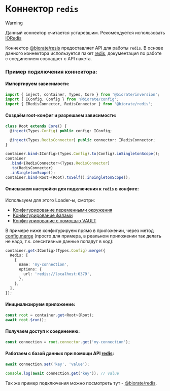 # Коннектор `redis`

> [!WARNING]
> Данный коннектор считается устаревшим. Рекомендуется использовать [IORedis](./IOREDIS.md)

Коннектор [@biorate/resis](https://www.npmjs.com/package/@biorate/redis) предоставляет API
для работы `redis`.
В основе данного коннектора используется пакет [redis](https://www.npmjs.com/package/redis),
документация по работе с соединением совпадает с API пакета.

### Пример подключения коннектора:

#### Импортируем зависимости:

```ts
import { inject, container, Types, Core } from '@biorate/inversion';
import { IConfig, Config } from '@biorate/config';
import { IRedisConnector, RedisConnector } from '@biorate/redis';
```

#### Создаём root-конфиг и разрешаем зависимости:

```ts
class Root extends Core() {
  @inject(Types.Config) public config: IConfig;

  @inject(Types.RedisConnector) public connector: IRedisConnector;
}

container.bind<IConfig>(Types.Config).to(Config).inSingletonScope();
container
  .bind<IRedisConnector>(Types.RedisConnector)
  .to(RedisConnector)
  .inSingletonScope();
container.bind<Root>(Root).toSelf().inSingletonScope();
```

#### Описываем настройки для подключения к `redis` в конфиге:

Используем для этого Loader-ы, смотри:

- [Конфигурирование переменными окружения](./doc/ENV_LOADER.md)
- [Конфигурирование фалами](./doc/FILE_LOADER.md)
- [Конфигурирование с помощью VAULT](./doc/VAULT_LOADER.md)

В примере ниже конфигурируем прямо в приложении, через метод [config.merge](./doc/CONFIGURATION.md)
(просто для примера, в реальном приложении так делать не надо, т.к. сенситивные данные
попадут в код):

```ts
container.get<IConfig>(Types.Config).merge({
  Redis: [
    {
      name: 'my-connection',
      options: {
        url: 'redis://localhost:6379',
      },
    },
  ],
});
```

#### Инициализируем приложение:

```ts
const root = container.get<Root>(Root);
await root.$run();
```

#### Получаем доступ к соединению:

```ts
const connection = root.connector.get('my-connection');
```

#### Работаем с базой данных при помощи API [redis](https://www.npmjs.com/package/redis):

```ts
await connection.set('key', 'value');

console.log(await connection.get('key')); // value
```

Так же пример подключения можно посмотреть тут -
[@biorate/redis](https://www.npmjs.com/package/@biorate/redis).
